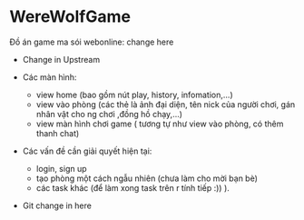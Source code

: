 # WereWolfGame

Đồ án game ma sói webonline: change here

- Change in Upstream

- Các màn hình:
  + view home (bao gồm nút play, history, infomation,...)
  + view vào phòng (các thẻ là ảnh đại diện, tên nick của người chơi, gán nhân vật cho ng chơi ,đồng hồ chạy,...)
  + view màn hình chơi game ( tương tự như view vào phòng, có thêm thanh chat)
- Các vấn đề cần giải quyết hiện tại:
  + login, sign up
  + tạo phòng một cách ngẫu nhiên (chưa làm cho mời bạn bè)
  + các task khác (để làm xong task trên r tính tiếp :)) ).

- Git change in here 
